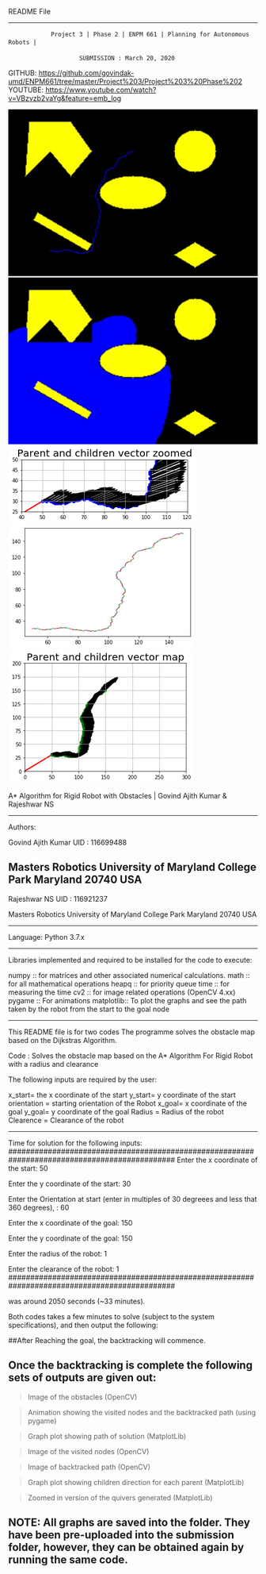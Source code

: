 README File
_________________________________________________________________________________________

				Project 3 | Phase 2 | ENPM 661 | Planning for Autonomous Robots |

						SUBMISSION : March 20, 2020

GITHUB: https://github.com/govindak-umd/ENPM661/tree/master/Project%203/Project%203%20Phase%202
YOUTUBE: https://www.youtube.com/watch?v=VBzvzb2vaYg&feature=emb_log


![](Images/backtracked_img.jpg)
![](Images/visited_img.jpg)
![](Images/zoomed_vector_map.png)
![](Images/Path%20traversed.png)
![](Images/Parent-child_vector_map.png)


 A* Algorithm for Rigid Robot with Obstacles | Govind Ajith Kumar & Rajeshwar NS
_________________________________________________________________________________________
Authors: 

Govind Ajith Kumar
UID : 116699488

Masters Robotics 
University of Maryland
College Park
Maryland
20740 USA
--------------------------
Rajeshwar NS
UID : 116921237

Masters Robotics
University of Maryland
College Park
Maryland
20740 USA
_________________________________________________________________________________________
Language: Python 3.7.x
_________________________________________________________________________________________
Libraries implemented and required to be installed for the code to execute:

numpy :: for matrices and other associated numerical calculations. 
math :: for all mathematical operations
heapq :: for priority queue
time :: for measuring the time
cv2 :: for image related operations (OpenCV 4.xx)
pygame :: For animations
matplotlib:: To plot the graphs and see the path taken by the robot from the start to the goal node
_________________________________________________________________________________________

This README file is for two codes
The programme solves the obstacle map based on the Dijkstras Algorithm. 

Code : Solves the obstacle map based on the A* Algorithm For Rigid Robot with a radius and clearance

The following inputs are required by the user:

x_start= the x coordinate of the start
y_start= y coordinate of the start
orientation = starting orientation of the Robot
x_goal= x coordinate of the goal
y_goal= y coordinate of the goal
Radius = Radius of the robot
Clearence = Clearance of the robot


---------------------------------------------------------------------------------------------
Time for solution for the following inputs:
##############################################################################################
Enter the x coordinate of the start:  50

Enter the y coordinate of the start:  30

Enter the Orientation at start (enter in multiples of 30 degreees and less that 360 degrees), :  60

Enter the x coordinate of the goal:  150

Enter the y coordinate of the goal:  150

Enter the radius of the robot:  1

Enter the clearance of the robot: 1
##############################################################################################

was around 2050 seconds (~33 minutes).

Both codes takes a few minutes to solve (subject to the system specifications), and then output 
the following:

##After Reaching the goal, the backtracking will commence.

## Once the backtracking is complete the following sets of outputs are given out:

> Image of the obstacles (OpenCV)

> Animation showing the visited nodes and the backtracked path (using pygame)

> Graph plot showing path of solution (MatplotLib)

> Image of the visited nodes (OpenCV)

> Image of backtracked path (OpenCV)

> Graph plot showing children direction for each parent (MatplotLib)

> Zoomed in version of the quivers generated (MatplotLib)

NOTE: All graphs are saved into the folder. They have been pre-uploaded into the submission folder, 
however, they can be obtained again by running the same code.
---------------------------------------------------------------------------------------------




